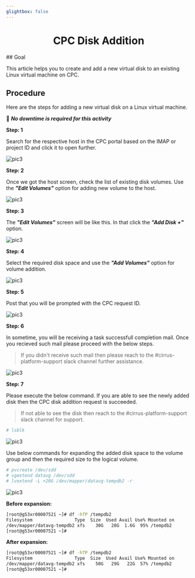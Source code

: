 ```yaml
---
glightbox: false
---
```


<h1 align="center">CPC Disk Addition</h1>  
## Goal

This article helps you to create and add a new virtual disk to an existing Linux virtual machine on CPC.

## Procedure

Here are the steps for adding a new virtual disk on a Linux virtual machine.  


📌  ***No downtime is required for this activity***


**Step: 1**

Search for the respective host in the CPC portal based on the IMAP or project ID and click it to open further. 

![pic3](./pictures/Picture_CPC_Disk_Addition1.png)

**Step: 2**

Once we got the host screen, check the list of existing disk volumes. Use the ***"Edit Volumes"*** option for adding new volume to the host.

![pic3](./pictures/Picture_CPC_Disk_Addition2.png)

**Step: 3**

The ***"Edit Volumes"*** screen will be like this. In that click the ***"Add Disk +"*** option.

![pic3](./pictures/Picture_CPC_Disk_Addition3.png)

**Step: 4**

Select the required disk space and use the ***"Add Volumes"*** option for volume addition.

![pic3](./pictures/Picture_CPC_Disk_Addition4.png)

**Step: 5**

Post that you will be prompted with the CPC request ID.

![pic3](./pictures/Picture_CPC_Disk_Addition5.png)

**Step: 6**

In sometime, you will be receiving a task successfull completion mail. Once you recieved such mail please proceed with the below steps.
  
  > If you didn't receive such mail then please reach to the #cirrus-platform-support slack channel further assistance.

![pic3](./pictures/Picture_CPC_Disk_Addition6.png)

**Step: 7**

Please execute the below command. If you are able to see the newly added disk then the CPC disk addition request is succeeded. 

 > If not able to see the disk then reach to the #cirrus-platform-support slack channel for support.

```bash
# lsblk
```
![pic3](./pictures/Picture_CPC_Disk_Addition7.png)

Use below commands for expanding the added disk space to the volume group and then the required size to the logical volume.
```bash
# pvcreate /dev/sdd
# vgextend datavg /dev/sdd
# lvextend -L +20G /dev/mapper/datavg-tempdb2 -r
```
![pic3](./pictures/Picture_CPC_Disk_Addition8.png)

**Before expansion:**
```bash
[root@g53xr00007521 ~]# df -hTP /tempdb2
Filesystem                Type  Size  Used Avail Use% Mounted on
/dev/mapper/datavg-tempdb2 xfs    30G   28G  1.6G  95% /tempdb2
[root@g53xr00007521 ~]# 
```
**After expansion:**
```bash
[root@g53xr00007521 ~]# df -hTP /tempdb2
Filesystem                Type  Size  Used Avail Use% Mounted on
/dev/mapper/datavg-tempdb2 xfs    50G   29G   22G  57% /tempdb2
[root@g53xr00007521 ~]#
```